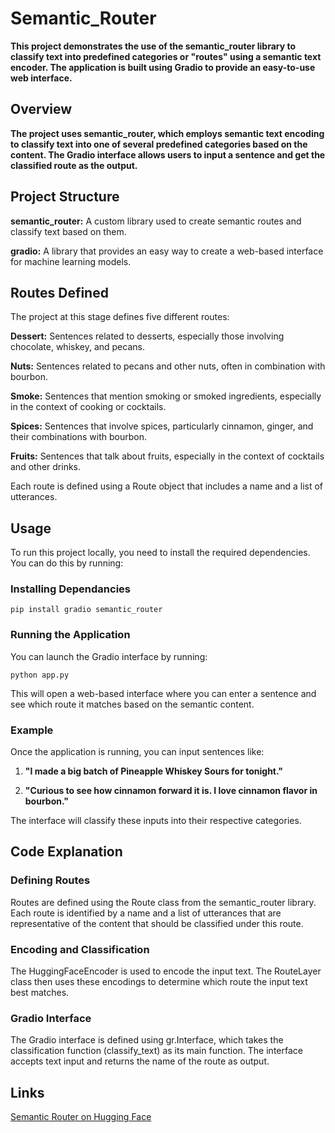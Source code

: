 # Semantic_Router

**This project demonstrates the use of the semantic_router library to classify text into predefined categories or "routes" using a semantic text encoder. The application is built using Gradio to provide an easy-to-use web interface.**

## Overview

**The project uses semantic_router, which employs semantic text encoding to classify text into one of several predefined categories based on the content. The Gradio interface allows users to input a sentence and get the classified route as the output.**

## Project Structure

**semantic_router:** A custom library used to create semantic routes and classify text based on them.

**gradio:** A library that provides an easy way to create a web-based interface for machine learning models.


## Routes Defined

The project at this stage defines five different routes:

**Dessert:** Sentences related to desserts, especially those involving chocolate, whiskey, and pecans.

**Nuts:** Sentences related to pecans and other nuts, often in combination with bourbon.

**Smoke:** Sentences that mention smoking or smoked ingredients, especially in the context of cooking or cocktails.

**Spices:** Sentences that involve spices, particularly cinnamon, ginger, and their combinations with bourbon.

**Fruits:** Sentences that talk about fruits, especially in the context of cocktails and other drinks.


Each route is defined using a Route object that includes a name and a list of utterances.

## Usage

To run this project locally, you need to install the required dependencies. You can do this by running:

### Installing Dependancies

```
pip install gradio semantic_router
```

### Running the Application

You can launch the Gradio interface by running:

```
python app.py
```

This will open a web-based interface where you can enter a sentence and see which route it matches based on the semantic content.

### Example

Once the application is running, you can input sentences like:

1. **"I made a big batch of Pineapple Whiskey Sours for tonight."**

2. **"Curious to see how cinnamon forward it is. I love cinnamon flavor in bourbon."**
   
The interface will classify these inputs into their respective categories.

## Code Explanation

### Defining Routes

Routes are defined using the Route class from the semantic_router library. Each route is identified by a name and a list of utterances that are representative of the content that should be classified under this route.

### Encoding and Classification
The HuggingFaceEncoder is used to encode the input text. The RouteLayer class then uses these encodings to determine which route the input text best matches.

### Gradio Interface
The Gradio interface is defined using gr.Interface, which takes the classification function (classify_text) as its main function. The interface accepts text input and returns the name of the route as output.

## Links

[Semantic Router on Hugging Face](https://huggingface.co/spaces/Rajut/Semantic_router)

